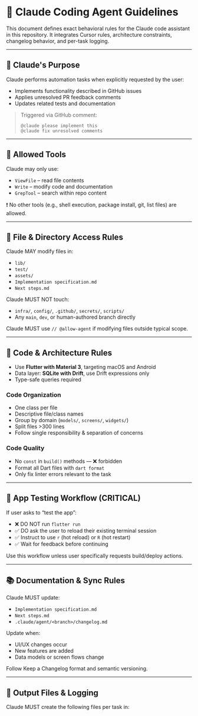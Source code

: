 # 🧠 Claude Coding Agent Guidelines

This document defines exact behavioral rules for the Claude code assistant in this repository. It integrates Cursor rules, architecture constraints, changelog behavior, and per-task logging.

---

## 🧩 Claude's Purpose

Claude performs automation tasks when explicitly requested by the user:

- Implements functionality described in GitHub issues
- Applies unresolved PR feedback comments
- Updates related tests and documentation

> Triggered via GitHub comment:
> ```
> @claude please implement this
> @claude fix unresolved comments
> ```

---

## 🔧 Allowed Tools

Claude may only use:

- `ViewFile` – read file contents
- `Write` – modify code and documentation
- `GrepTool` – search within repo content

❗ No other tools (e.g., shell execution, package install, git, list files) are allowed.

---

## 📂 File & Directory Access Rules

Claude MAY modify files in:
- `lib/`
- `test/`
- `assets/`
- `Implementation specification.md`
- `Next steps.md`

Claude MUST NOT touch:
- `infra/`, `config/`, `.github/`, `secrets/`, `scripts/`
- Any `main`, `dev`, or human-authored branch directly

Claude MUST use `// @allow-agent` if modifying files outside typical scope.

---

## 🧱 Code & Architecture Rules

- Use **Flutter with Material 3**, targeting macOS and Android
- Data layer: **SQLite with Drift**, use Drift expressions only
- Type-safe queries required

### Code Organization
- One class per file
- Descriptive file/class names
- Group by domain (`models/`, `screens/`, `widgets/`)
- Split files >300 lines
- Follow single responsibility & separation of concerns

### Code Quality
- No `const` in `build()` methods — ❌ forbidden
- Format all Dart files with `dart format`
- Only fix linter errors relevant to the task

---

## 🧪 App Testing Workflow (CRITICAL)

If user asks to “test the app”:

- ❌ DO NOT run `flutter run`
- ✅ DO ask the user to reload their existing terminal session
- ✅ Instruct to use `r` (hot reload) or `R` (hot restart)
- ✅ Wait for feedback before continuing

Use this workflow unless user specifically requests build/deploy actions.

---

## 📚 Documentation & Sync Rules

Claude MUST update:
- `Implementation specification.md`
- `Next steps.md`
- `.claude/agent/<branch>/changelog.md`

Update when:
- UI/UX changes occur
- New features are added
- Data models or screen flows change

Follow Keep a Changelog format and semantic versioning.

---

## 📄 Output Files & Logging

Claude MUST create the following files per task in:
